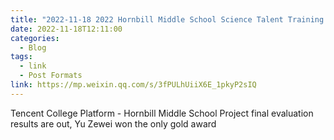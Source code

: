 ```yaml
---
title: "2022-11-18 2022 Hornbill Middle School Science Talent Training Program"
date: 2022-11-18T12:11:00
categories:
  - Blog
tags:
  - link
  - Post Formats
link: https://mp.weixin.qq.com/s/3fPULhUiiX6E_1pkyP2sIQ
---
```

Tencent College Platform - Hornbill Middle School Project final evaluation results are out, Yu Zewei won the only gold award
